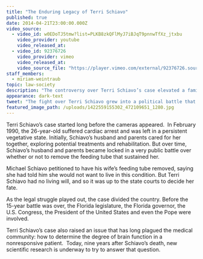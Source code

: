 ```yaml
---
title: "The Enduring Legacy of Terri Schiavo"
published: true
date: 2014-04-21T23:00:00.000Z
video_source:
  - video_id: w0EDoTJ5tmw?list=PLKB8zkQFlMyJ7iBJqT9pnnwTfXz_jtxbu
    video_provider: youtube
    video_released_at:
  - video_id: 92376726
    video_provider: vimeo
    video_released_at:
    video_source_file: "https://player.vimeo.com/external/92376726.source.mov?s=a2a07f4de18222ddb8bbb98f3d7b89f1&profile_id=0&download=1"
staff_members:
  - miriam-weintraub
topic: law-society
description: "The controversy over Terri Schiavo’s case elevated a family matter into a political battle that continues to frame end-of-life issues today."
appearance: dark-text
tweet: "The fight over Terri Schiavo grew into a political battle that still frames end-of-life issues."
featured_image_path: /uploads/1422559155302_472109651_1280.jpg
---
```


Terri Schiavo’s case started long before the cameras appeared.  In February 1990, the 26-year-old suffered cardiac arrest and was left in a persistent vegetative state. Initially, Schiavo’s husband and parents cared for her together, exploring potential treatments and rehabilitation. But over time, Schiavo’s husband and parents became locked in a very public battle over whether or not to remove the feeding tube that sustained her.

Michael Schiavo petitioned to have his wife’s feeding tube removed, saying she had told him she would not want to live in this condition. But Terri Schiavo had no living will, and so it was up to the state courts to decide her fate.

As the legal struggle played out, the case divided the country. Before the 15-year battle was over, the Florida legislature, the Florida governor, the U.S. Congress, the President of the United States and even the Pope were involved.

Terri Schiavo’s case also raised an issue that has long plagued the medical community: how to determine the degree of brain function in a nonresponsive patient.  Today, nine years after Schiavo’s death, new scientific research is underway to try to answer that question.

